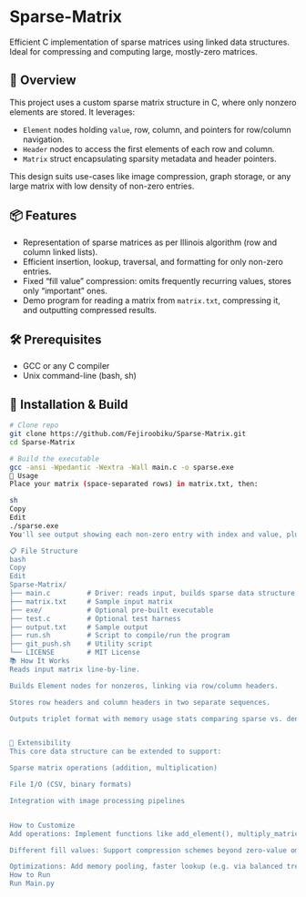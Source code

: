 # Sparse-Matrix

Efficient C implementation of sparse matrices using linked data structures. Ideal for compressing and computing large, mostly-zero matrices.

## 🧠 Overview

This project uses a custom sparse matrix structure in C, where only nonzero elements are stored. It leverages:

- `Element` nodes holding `value`, row, column, and pointers for row/column navigation.
- `Header` nodes to access the first elements of each row and column.
- `Matrix` struct encapsulating sparsity metadata and header pointers.

This design suits use-cases like image compression, graph storage, or any large matrix with low density of non-zero entries.

## 📦 Features

- Representation of sparse matrices as per Illinois algorithm (row and column linked lists).
- Efficient insertion, lookup, traversal, and formatting for only non-zero entries.
- Fixed “fill value” compression: omits frequently recurring values, stores only “important” ones.
- Demo program for reading a matrix from `matrix.txt`, compressing it, and outputting compressed results.

## 🛠️ Prerequisites

- GCC or any C compiler
- Unix command-line (bash, sh)

## 🔧 Installation & Build

```sh
# Clone repo
git clone https://github.com/Fejiroobiku/Sparse-Matrix.git
cd Sparse-Matrix

# Build the executable
gcc -ansi -Wpedantic -Wextra -Wall main.c -o sparse.exe
🚀 Usage
Place your matrix (space-separated rows) in matrix.txt, then:

sh
Copy
Edit
./sparse.exe
You'll see output showing each non-zero entry with index and value, plus memory usage stats comparing dense vs. compressed formats.

📋 File Structure
bash
Copy
Edit
Sparse-Matrix/
├── main.c         # Driver: reads input, builds sparse data structure
├── matrix.txt     # Sample input matrix
├── exe/           # Optional pre-built executable
├── test.c         # Optional test harness
├── output.txt     # Sample output
├── run.sh         # Script to compile/run the program
├── git_push.sh    # Utility script
└── LICENSE        # MIT License
📚 How It Works
Reads input matrix line-by-line.

Builds Element nodes for nonzeros, linking via row/column headers.

Stores row headers and column headers in two separate sequences.

Outputs triplet format with memory usage stats comparing sparse vs. dense storage.


🧩 Extensibility
This core data structure can be extended to support:

Sparse matrix operations (addition, multiplication)

File I/O (CSV, binary formats)

Integration with image processing pipelines


How to Customize
Add operations: Implement functions like add_element(), multiply_matrices(), etc.

Different fill values: Support compression schemes beyond zero-value omission.

Optimizations: Add memory pooling, faster lookup (e.g. via balanced trees or hash maps for row
How to Run
Run Main.py
